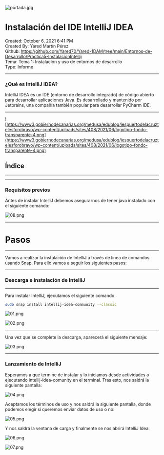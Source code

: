![portada.jpg](imagenes/portada.jpg)

# Instalación del IDE IntelliJ IDEA

Created: October 6, 2021 6:41 PM  
Created By: Yared Martín Pérez  
Github: https://github.com/Yared70/Yared-1DAM/tree/main/Entornos-de-Desarrollo/Practica5-InstalacionIntellij  
Tema: Tema 1: Instalación y uso de entornos de desarrollo  
Type: Informe  

---

### ¿Qué es IntelliJ IDEA?

IntelliJ IDEA es un IDE (entorno de desarrollo integrado) de código  abierto para desarrollar aplicaciones Java. Es desarrollado y mantenido por Jetbrains, una compañía también popular para desarrollar PyCharm IDE.

---

![https://www3.gobiernodecanarias.org/medusa/edublog/iespuertodelacruztelesforobravo/wp-content/uploads/sites/408/2021/06/logotipo-fondo-transparente-4.png](https://www3.gobiernodecanarias.org/medusa/edublog/iespuertodelacruztelesforobravo/wp-content/uploads/sites/408/2021/06/logotipo-fondo-transparente-4.png)

## Índice

---

---

### Requisitos previos

Antes de instalar IntelliJ debemos asegurarnos de tener java instalado con el siguiente comando:

![08.png](Instalacio%CC%81n%20del%20IDE%20IntelliJ%20IDEA%207e4009a54693411095851831e88c24ef/08.png)

---

# Pasos

---

Vamos a realizar la instalación de IntelliJ a través de línea de comandos usando Snap. Para ello vamos a seguir los siguientes pasos:

---

### Descarga e instalación de IntelliJ

---

Para instalar IntelliJ, ejecutamos el siguiente comando:

```bash
sudo snap install intellij-idea-community --classic
```

![01.png](Instalacio%CC%81n%20del%20IDE%20IntelliJ%20IDEA%207e4009a54693411095851831e88c24ef/01.png)

![02.png](Instalacio%CC%81n%20del%20IDE%20IntelliJ%20IDEA%207e4009a54693411095851831e88c24ef/02.png)

---

Una vez que se complete la descarga, aparecerá el siguiente mensaje:

![03.png](Instalacio%CC%81n%20del%20IDE%20IntelliJ%20IDEA%207e4009a54693411095851831e88c24ef/03.png)

---

### Lanzamiento de IntelliJ

Esperamos a que termine de instalar y lo iniciamos desde actividades o ejecutando intellij-idea-comunity en el terminal. Tras esto, nos saldrá la siguiente pantalla:

![04.png](Instalacio%CC%81n%20del%20IDE%20IntelliJ%20IDEA%207e4009a54693411095851831e88c24ef/04.png)

Aceptamos los términos de uso y nos saldrá la siguiente pantalla, donde podemos elegir si queremos enviar datos de uso o no:

![05.png](Instalacio%CC%81n%20del%20IDE%20IntelliJ%20IDEA%207e4009a54693411095851831e88c24ef/05.png)

Y nos saldrá la ventana de carga y finalmente se nos abrirá IntelliJ Idea:

![06.png](Instalacio%CC%81n%20del%20IDE%20IntelliJ%20IDEA%207e4009a54693411095851831e88c24ef/06.png)

![07.png](Instalacio%CC%81n%20del%20IDE%20IntelliJ%20IDEA%207e4009a54693411095851831e88c24ef/07.png)
